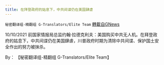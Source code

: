 ```yaml
---
title: 在拜登政府的姑息下，中共间谍仍在美国肆虐
---
```

`秘密翻译组-精翻组 G-Translators/Elite Team` [轉載自GNews](https://gnews.org/zh-hans/1595809/)

10/10/2021 前国家情报局总监约翰·拉德克利夫：美国购买中共无人机。在拜登政府的姑息下，中共间谍仍在美国肆虐，川普政府时期为清除中共间谍、保护国土安全作出的努力被抹杀。

By： 【秘密翻译组-精翻组 G-Translators/Elite Team】
